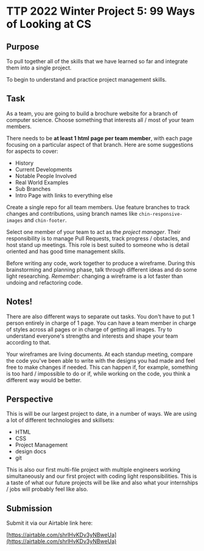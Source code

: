 # TTP 2022 Winter Project 5: 99 Ways of Looking at CS

## Purpose

To pull together all of the skills that we have learned so far and integrate them into a single project.

To begin to understand and practice project management skills.

## Task

As a team, you are going to build a brochure website for a branch of computer science. Choose something that interests all / most of your team members.

There needs to be **at least 1 html page per team member**, with each page focusing on a particular aspect of that branch. Here are some suggestions for aspects to cover:

- History
- Current Developments
- Notable People Involved
- Real World Examples
- Sub Branches
- Intro Page with links to everything else

Create a single repo for all team members. Use feature branches to track changes and contributions, using branch names like `chin-responsive-images` and `chin-footer`.

Select one member of your team to act as the *project manager*. Their responsibility is to manage Pull Requests, track progress / obstacles, and host stand up meetings. This role is best suited to someone who is detail oriented and has good time management skills.

Before writing any code, work together to produce a wireframe. During this brainstorming and planning phase, talk through different ideas and do some light researching. *Remember*: changing a wireframe is a lot faster than undoing and refactoring code.

## Notes!

There are also different ways to separate out tasks. You don't have to put 1 person entirely in charge of 1 page. You can have a team member in charge of styles across all pages or in charge of getting all images. Try to understand everyone's strengths and interests and shape your team according to that.

Your wireframes are living documents. At each standup meeting, compare the code you've been able to write with the designs you had made and feel free to make changes if needed. This can happen if, for example, something is too hard / impossible to do or if, while working on the code, you think a different way would be better.

## Perspective

This is will be our largest project to date, in a number of ways. We are using a lot of different technologies and skillsets:

- HTML
- CSS
- Project Management
- design docs
- git

This is also our first multi-file project with multiple engineers working simultaneously and our first project with coding light responsibilities. This is a taste of what our future projects will be like and also what your internships / jobs will probably feel like also.

## Submission

Submit it via our Airtable link here:

[https://airtable.com/shrlHvKDv3yNBweUa](https://airtable.com/shrlHvKDv3yNBweUa)
